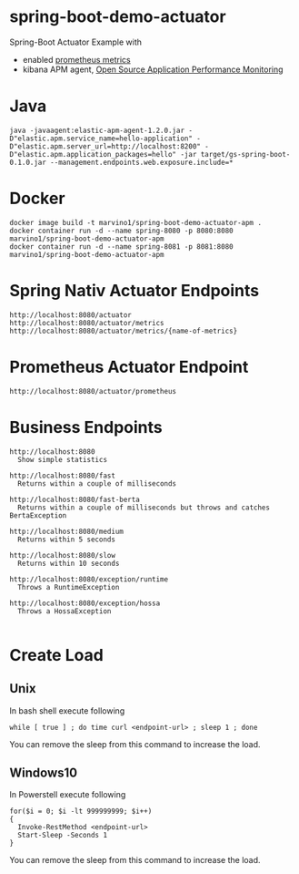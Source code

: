 # spring-boot-demo-actuator
Spring-Boot Actuator Example with 
* enabled [prometheus metrics](https://prometheus.io/)
* kibana APM agent, [Open Source Application Performance Monitoring](https://www.elastic.co/solutions/apm)

# Java
```
java -javaagent:elastic-apm-agent-1.2.0.jar -D"elastic.apm.service_name=hello-application" -D"elastic.apm.server_url=http://localhost:8200" -D"elastic.apm.application_packages=hello" -jar target/gs-spring-boot-0.1.0.jar --management.endpoints.web.exposure.include=*
```
# Docker
```
docker image build -t marvino1/spring-boot-demo-actuator-apm .
docker container run -d --name spring-8080 -p 8080:8080 marvino1/spring-boot-demo-actuator-apm
docker container run -d --name spring-8081 -p 8081:8080 marvino1/spring-boot-demo-actuator-apm
```

# Spring Nativ Actuator Endpoints
```
http://localhost:8080/actuator
http://localhost:8080/actuator/metrics
http://localhost:8080/actuator/metrics/{name-of-metrics}
```
# Prometheus Actuator Endpoint
```
http://localhost:8080/actuator/prometheus
```


# Business Endpoints 
```
http://localhost:8080
  Show simple statistics
  
http://localhost:8080/fast  
  Returns within a couple of milliseconds  

http://localhost:8080/fast-berta
  Returns within a couple of milliseconds but throws and catches BertaException 
  
http://localhost:8080/medium
  Returns within 5 seconds

http://localhost:8080/slow
  Returns within 10 seconds
  
http://localhost:8080/exception/runtime
  Throws a RuntimeException

http://localhost:8080/exception/hossa
  Throws a HossaException
    
```

# Create Load
## Unix
In bash shell execute following
```
while [ true ] ; do time curl <endpoint-url> ; sleep 1 ; done
```
You can remove the sleep from this command to increase the load.

## Windows10
In Powerstell execute following
```
for($i = 0; $i -lt 999999999; $i++)
{
  Invoke-RestMethod <endpoint-url>
  Start-Sleep -Seconds 1
}
```
You can remove the sleep from this command to increase the load.
